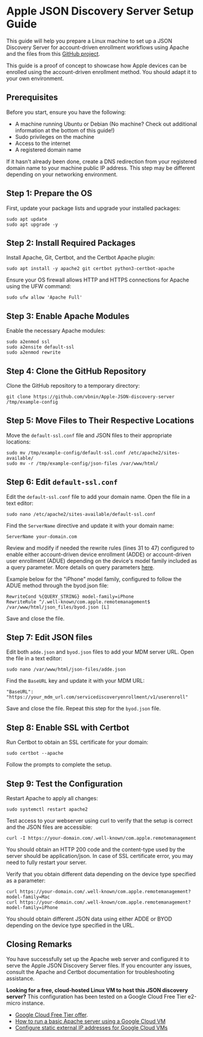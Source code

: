 # Apple JSON Discovery Server Setup Guide

This guide will help you prepare a Linux machine to set up a JSON Discovery Server for account-driven enrollment workflows using Apache and the files from this [GitHub project](https://github.com/vbnin/Apple-JSON-discovery-server).

This guide is a proof of concept to showcase how Apple devices can be enrolled using the account-driven enrollment method. You should adapt it to your own environment.

## Prerequisites

Before you start, ensure you have the following:

- A machine running Ubuntu or Debian (No machine? Check out additional information at the bottom of this guide!)
- Sudo privileges on the machine
- Access to the internet
- A registered domain name

If it hasn't already been done, create a DNS redirection from your registered domain name to your machine public IP address. This step may be different depending on your networking environment.



## Step 1: Prepare the OS

First, update your package lists and upgrade your installed packages:

```
sudo apt update
sudo apt upgrade -y
```


## Step 2: Install Required Packages

Install Apache, Git, Certbot, and the Certbot Apache plugin:

```
sudo apt install -y apache2 git certbot python3-certbot-apache
```

Ensure your OS firewall allows HTTP and HTTPS connections for Apache using the UFW command:

```
sudo ufw allow 'Apache Full'
```


## Step 3: Enable Apache Modules

Enable the necessary Apache modules:

```
sudo a2enmod ssl
sudo a2ensite default-ssl
sudo a2enmod rewrite
```


## Step 4: Clone the GitHub Repository

Clone the GitHub repository to a temporary directory:

```
git clone https://github.com/vbnin/Apple-JSON-discovery-server /tmp/example-config
```


## Step 5: Move Files to Their Respective Locations

Move the `default-ssl.conf` file and JSON files to their appropriate locations:

```
sudo mv /tmp/example-config/default-ssl.conf /etc/apache2/sites-available/
sudo mv -r /tmp/example-config/json-files /var/www/html/
```


## Step 6: Edit `default-ssl.conf`

Edit the `default-ssl.conf` file to add your domain name. Open the file in a text editor:

```
sudo nano /etc/apache2/sites-available/default-ssl.conf
```

Find the `ServerName` directive and update it with your domain name:

```
ServerName your-domain.com
```

Review and modify if needed the rewrite rules (lines 31 to 47) configured to enable either account-driven device enrollment (ADDE) or account-driven user enrollment (ADUE) depending on the device's model family included as a query parameter. More details on query parameters [here](https://developer.apple.com/documentation/devicemanagement/discover_authentication_servers).

Example below for the "iPhone" model family, configured to follow the ADUE method through the byod.json file:

```
RewriteCond %{QUERY_STRING} model-family=iPhone
RewriteRule ^/.well-known/com.apple.remotemanagement$ /var/www/html/json_files/byod.json [L]
```

Save and close the file.


## Step 7: Edit JSON files

Edit both `adde.json` and `byod.json` files to add your MDM server URL. Open the file in a text editor:

```
sudo nano /var/www/html/json-files/adde.json
```

Find the `BaseURL` key and update it with your MDM URL:

```
"BaseURL": "https://your_mdm_url.com/servicediscoveryenrollment/v1/userenroll"
```

Save and close the file. Repeat this step for the `byod.json` file.


## Step 8: Enable SSL with Certbot

Run Certbot to obtain an SSL certificate for your domain:

```
sudo certbot --apache
```

Follow the prompts to complete the setup.


## Step 9: Test the Configuration

Restart Apache to apply all changes:

```
sudo systemctl restart apache2
```

Test access to your webserver using curl to verify that the setup is correct and the JSON files are accessible:

```
curl -I https://your-domain.com/.well-known/com.apple.remotemanagement
```

You should obtain an HTTP 200 code and the content-type used by the server should be application/json.
In case of SSL certificate error, you may need to fully restart your server.

Verify that you obtain different data depending on the device type specified as a parameter:

```
curl https://your-domain.com/.well-known/com.apple.remotemanagement?model-family=Mac
curl https://your-domain.com/.well-known/com.apple.remotemanagement?model-family=iPhone
```

You should obtain different JSON data using either ADDE or BYOD depending on the device type specified in the URL.

## Closing Remarks

You have successfully set up the Apache web server and configured it to serve the Apple JSON Discovery Server files. If you encounter any issues, consult the Apache and Certbot documentation for troubleshooting assistance.

**Looking for a free, cloud-hosted Linux VM to host this JSON discovery server?** This configuration has been tested on a Google Cloud Free Tier e2-micro instance. 

 - [Google Cloud Free Tier offer](https://cloud.google.com/free/docs/free-cloud-features#compute).
 - [How to run a basic Apache server using a Google Cloud VM](https://cloud.google.com/compute/docs/tutorials/basic-webserver-apache)
 - [Configure static external IP addresses for Google Cloud VMs](https://cloud.google.com/compute/docs/ip-addresses/configure-static-external-ip-address#configure)
